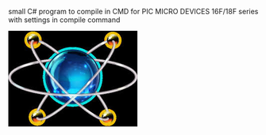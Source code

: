 small C# program to compile in CMD for PIC MICRO DEVICES 16F/18F series with settings in compile command


<img src="/images.jpg" alt="Alt text" title="Optional title">
